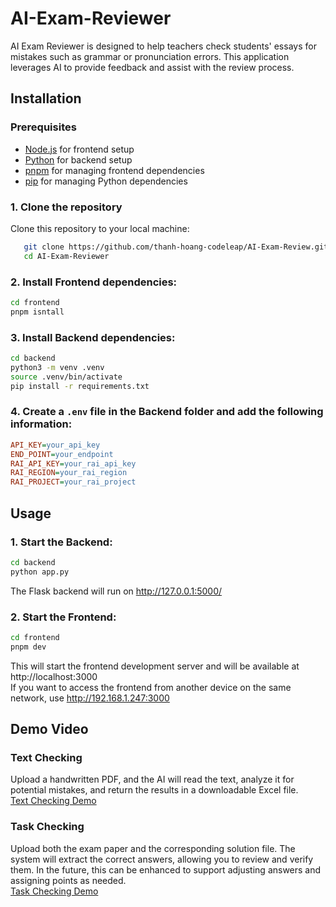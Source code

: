 # AI-Exam-Reviewer

AI Exam Reviewer is designed to help teachers check students' essays for mistakes such as grammar or pronunciation errors. This application leverages AI to provide feedback and assist with the review process.

## Installation

### Prerequisites
- [Node.js](https://nodejs.org) for frontend setup
- [Python](https://www.python.org) for backend setup
- [pnpm](https://pnpm.io) for managing frontend dependencies
- [pip](https://pip.pypa.io/en/stable/) for managing Python dependencies

### 1. Clone the repository
Clone this repository to your local machine:
```bash
   git clone https://github.com/thanh-hoang-codeleap/AI-Exam-Review.git
   cd AI-Exam-Reviewer
   ```

### 2. Install Frontend dependencies:
   ```bash
   cd frontend
   pnpm isntall
   ```

### 3. Install Backend dependencies:
   ```bash
   cd backend
   python3 -m venv .venv
   source .venv/bin/activate
   pip install -r requirements.txt
   ```

### 4. Create a `.env` file in the Backend folder and add the following information:
   ```ini
   API_KEY=your_api_key
   END_POINT=your_endpoint
   RAI_API_KEY=your_rai_api_key
   RAI_REGION=your_rai_region
   RAI_PROJECT=your_rai_project
   ```

## Usage

### 1. Start the Backend:
   ```bash
   cd backend
   python app.py
   ```
   The Flask backend will run on http://127.0.0.1:5000/

### 2. Start the Frontend:
   ```bash
   cd frontend
   pnpm dev
   ```
   This will start the frontend development server and will be available at http://localhost:3000 \
   If you want to access the frontend from another device on the same network, use http://192.168.1.247:3000

## Demo Video
### Text Checking
Upload a handwritten PDF, and the AI will read the text, analyze it for potential mistakes, and return the results in a downloadable Excel file.\
[Text Checking Demo](https://drive.google.com/file/d/1CNTsygMxIUIIiZyI6-CDWEfUqjJ99DuY/view?usp=sharing)

### Task Checking
Upload both the exam paper and the corresponding solution file. The system will extract the correct answers, allowing you to review and verify them. In the future, this can be enhanced to support adjusting answers and assigning points as needed.\
[Task Checking Demo](https://drive.google.com/file/d/1ALHSnxDN_XDssDCovClNQ8O3nGFnrAvz/view?usp=sharing)